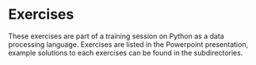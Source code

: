 Exercises
=========

These exercises are part of a training session on Python as a data
processing language.  Exercises are listed in the Powerpoint presentation,
example solutions to each exercises can be found in the subdirectories.

